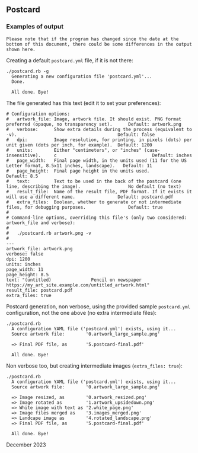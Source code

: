 ## Postcard

### Examples of output

`Please note that if the program has changed since the date at the bottom of this document,
there could be some differences in the output shown here.`

Creating a default `postcard.yml` file, if it is not there:

    ./postcard.rb -g
      Generating a new configuration file 'postcard.yml'...
      Done.

      All done. Bye!

The file generated has this text (edit it to set your preferences):

    # Configuration options:
    #   artwork_file: Image, artwork file. It should exist. PNG format preferred (opaque, no transparency set).      Default: artwork.png
    #   verbose:      Show extra details during the process (equivalent to -v).                                      Default: false
    #   dpi:          Image resolution, for printing, in pixels (dots) per unit given (dots per inch, for example).  Default: 1200
    #   units:        Either "centimeters", or "inches" (case-insensitive).     c                                    Default: inches
    #   page_width:   Final page width, in the units used (11 for the US Letter format, 8.5x11 inches, landscape).   Default: 11
    #   page_height:  Final page height in the units used.                                                           Default: 8.5
    #   text:         Text to be used in the back of the postcard (one line, describing the image).                  No default (no text)
    #   result_file:  Name of the result file, PDF format. If it exists it will use a different name.                Default: postcard.pdf
    #   extra_files:  Boolean, whether to generate or not intermediate files, for debugging purposes.                Default: true
    #
    # Command-line options, overriding this file's (only two considered: artwork_file and verbose):
    #
    #   ./postcard.rb artwork.png -v
    #
    ---
    artwork_file: artwork.png
    verbose: false
    dpi: 1200
    units: inches
    page_width: 11
    page_height: 8.5
    text: "(untitled)               Pencil on newspaper                https://my_art_site.example.com/untitled_artwork.html"
    result_file: postcard.pdf
    extra_files: true

Postcard generation, non verbose, using the provided sample `postcard.yml` configuration, not the one above (no extra intermediate files):

    ./postcard.rb
      A configuration YAML file ('postcard.yml') exists, using it...
      Source artwork file:        '0.artwork_large_sample.png'

      => Final PDF file, as       '5.postcard-final.pdf'

      All done. Bye!

Non verbose too, but creating intermediate images (`extra_files: true`):

    ./postcard.rb
      A configuration YAML file ('postcard.yml') exists, using it...
      Source artwork file:        '0.artwork_large_sample.png'

      => Image resized, as        '0.artwork_resized.png'
      => Image rotated as         '1.artwork_upsidedown.png'
      => White image with text as '2.white_page.png'
      => Image files merged as    '3.images_merged.png'
      => Landcape image as        '4.rotated_landscape.png'
      => Final PDF file, as       '5.postcard-final.pdf'

      All done. Bye!

December 2023
